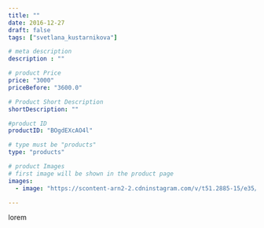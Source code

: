 ```yaml
---
title: ""
date: 2016-12-27
draft: false
tags: ["svetlana_kustarnikova"]

# meta description
description : ""

# product Price
price: "3000"
priceBefore: "3600.0"

# Product Short Description
shortDescription: ""

#product ID
productID: "BOgdEXcAO4l"

# type must be "products"
type: "products"

# product Images
# first image will be shown in the product page
images:
  - image: "https://scontent-arn2-2.cdninstagram.com/v/t51.2885-15/e35/15623684_179866015820936_7566509366434594816_n.jpg?se=7&tp=1&_nc_ht=scontent-arn2-2.cdninstagram.com&_nc_cat=108&_nc_ohc=7R-nhQCibt0AX-rXiqU&ccb=7-4&oh=e3b90ff2cb33c219b48f9ec6497a5772&oe=60841E95&ig_cache_key=MTQxNDI1ODEyNjM4Njk0OTY2OQ%3D%3D.2-ccb7-4"

---
```

lorem
